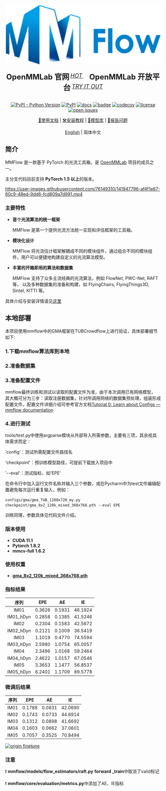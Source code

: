 <div align="center">
  <img src="resources/mmflow-logo.png" width="600"/>
    <div>&nbsp;</div>
  <div align="center">
    <b><font size="5">OpenMMLab 官网</font></b>
    <sup>
      <a href="https://openmmlab.com">
        <i><font size="4">HOT</font></i>
      </a>
    </sup>
    &nbsp;&nbsp;&nbsp;&nbsp;
    <b><font size="5">OpenMMLab 开放平台</font></b>
    <sup>
      <a href="https://platform.openmmlab.com">
        <i><font size="4">TRY IT OUT</font></i>
      </a>
    </sup>
  </div>
  <div>&nbsp;</div>

[![PyPI - Python Version](https://img.shields.io/pypi/pyversions/mmflow)](https://pypi.org/project/mmflow/)
[![PyPI](https://img.shields.io/pypi/v/mmflow)](https://pypi.org/project/mmflow)
[![docs](https://img.shields.io/badge/docs-latest-blue)](https://mmflow.readthedocs.io/en/latest/)
[![badge](https://github.com/open-mmlab/mmflow/workflows/build/badge.svg)](https://github.com/open-mmlab/mmflow/actions)
[![codecov](https://codecov.io/gh/open-mmlab/mmflow/branch/master/graph/badge.svg)](https://codecov.io/gh/open-mmlab/mmflow)
[![license](https://img.shields.io/github/license/open-mmlab/mmflow.svg)](https://github.com/open-mmlab/mmflow/blob/master/LICENSE)
[![open issues](https://isitmaintained.com/badge/open/open-mmlab/mmflow.svg)](https://github.com/open-mmlab/mmflow/issues)

[📘使用文档](https://mmflow.readthedocs.io/en/latest/) |
[🛠️安装教程](https://mmflow.readthedocs.io/en/latest/install.html) |
[👀模型库](https://mmflow.readthedocs.io/en/latest/model_zoo.html) |
[🤔报告问题](https://github.com/open-mmlab/mmflow/issues/new/choose)

</div>

<div align="center">

[English](README.md) | 简体中文

</div>

## 简介

MMFlow 是一款基于 PyTorch 的光流工具箱，是 [OpenMMLab](http://openmmlab.org/) 项目的成员之一。

主分支代码目前支持 **PyTorch 1.5 以上**的版本。

<https://user-images.githubusercontent.com/76149310/141947796-af4f1e67-60c9-48ed-9dd6-fcd809a7d991.mp4>

### 主要特性

- **首个光流算法的统一框架**

  MMFlow 是第一个提供光流方法统一实现和评估框架的工具箱。

- **模块化设计**

  MMFlow 将光流估计框架解耦成不同的模块组件，通过组合不同的模块组件，用户可以便捷地构建自定义的光流算法模型。

- **丰富的开箱即用的算法和数据集**

  MMFlow 支持了众多主流经典的光流算法，例如 FlowNet, PWC-Net, RAFT 等，
  以及多种数据集的准备和构建，如 FlyingChairs, FlyingThings3D, Sintel, KITTI 等。

具体介绍与安装详情请见[这里](https://github.com/open-mmlab/mmflow)

## 本地部署

本项目使用mmflow中的GMA框架在TUBCrowdflow上进行验证，具体部署细节如下:
### 1.下载mmflow算法库到本地

### 2.准备数据集

### 3.准备配置文件

mmflow最终训练和测试以读取的配置文件为准，由于本次调用已有网络模型， 其大概可分为三步：读取注册数据集，针对所调用网络的数据集预处理，组装形成配置文件。配置文件详细介绍可参考官方文档[Tutorial 0: Learn about Configs — mmflow documentation](https://mmflow.readthedocs.io/en/latest/tutorials/0_config.html)

### 4.进行测试

tools/test.py中使用argparse模块从外部导入所需参数，主要有三项，其余视具体需求而定：

'config'：测试所需配置文件路径名

'checkpoint'：预训练模型路径，可提前下载放入项目中

'--eval'：测试指标，如'EPE'

在命令行中加入运行文件名称并输入三个参数，或在Pycharm中为test文件编辑配置避免每次运行重复输入，例如：

`configs/gma/gma_TUB_1280x720_my.py checkpoint/gma_8x2_120k_mixed_368x768.pth --eval EPE`

训练同理，参数具体见代码文件介绍。

### 版本使用

- **CUDA 11.1**
- **Pytorch 1.8.2**
- **mmcv-full 1.6.2**

### 使用权重
- **[gma_8x2_120k_mixed_368x768.pth](checkpoint%2Fgma_8x2_120k_mixed_368x768.pth)**

### 指标结果
|    序列     |  EPE   |   AE   |   IE    |
|:---------:|:------:|:------:|:-------:|
|   IM01    | 0.3626 | 0.1931 | 46.1924 |
| IM01_hDyn | 0.2858 | 0.1385 | 41.5246 |
|   IM02    | 0.2304 | 0.1583 | 42.5672 |
| IM02_hDyn | 0.2121 | 0.1009 | 36.5419 |
|   IM03    | 1.1019 | 0.4770 | 74.5594 |
| IM03_hDyn | 2.5980 | 1.0754 | 65.0057 |
|   IM04    | 2.3496 | 1.0168 | 59.2464 |
| IM04_hDyn | 2.4622 | 1.0157 | 67.0546 |
|   IM05    | 3.3653 | 1.1477 | 56.8537 |
| IM05_hDyn | 6.2401 | 1.1709 | 89.5778 |

### 微调后结果
|    序列     |  EPE   |   AE    |   IE    |
|:---------:|:------:|:-------:|:-------:|
|   IM01    | 0.1788 | 0.0831  | 42.0690 |
|   IM02    | 0.1743 | 0.0733  | 44.6914 |
|   IM03    | 0.1312 | 0.0898  | 41.6692 |
|   IM04    | 0.1603 | 0.0662  | 37.0601 |
|   IM05    | 0.7057 | 0.3525  | 70.8494 |

[![origin finetune](https://i.ytimg.com/vi/6ctVJZZqtyE/maxresdefault.jpg)](https://www.youtube.com/watch?v=6ctVJZZqtyE)

### 注意

❗ **mmflow/models/flow_estimators/raft.py** **forward
_train**中取消了valid标记

❗ **mmflow/core/evaluation/metrics.py**中添加了AE、IE指标